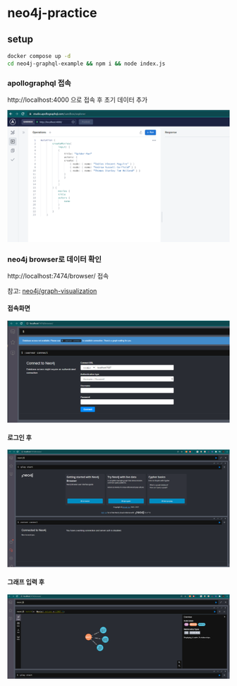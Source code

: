 # neo4j-practice

## setup

```bash
docker compose up -d
cd neo4j-graphql-example && npm i && node index.js
```

### apollographql 접속

http://localhost:4000 으로 접속 후 초기 데이터 추가

![init-data-mutation](./.images/init-data-mutation.png)

### neo4j browser로 데이터 확인

http://localhost:7474/browser/ 접속

참고: [neo4j/graph-visualization](https://neo4j.com/developer/graph-visualization/)

#### 접속화면

![neo4j-browser](./.images/neo4j-browser.png)

#### 로그인 후

![neo4j-browser](./.images/neo4j-browser-sign-in.png)

#### 그래프 입력 후

![neo4j-browser](./.images/neo4j-browser-graph-visualization.png)